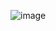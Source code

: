![image](https://github.com/web-god/animated-pattern-star/assets/132649294/a1489af6-656e-4211-b52a-ad8f72d14d57)
